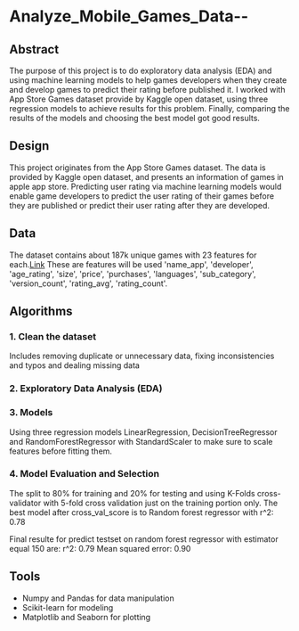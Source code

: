 # Analyze_Mobile_Games_Data--
## Abstract
The purpose of this project is to do exploratory data analysis (EDA) and using machine learning models to help games developers when they create and develop games to predict their rating before published it. I worked with App Store Games dataset provide by Kaggle open dataset, using three regression models to achieve results for this problem. Finally, comparing the results of the models and choosing the best model got good results.
## Design
This project originates from the App Store Games dataset. The data is provided by Kaggle open dataset, and presents an information of games in apple app store. Predicting user rating via machine learning models would enable game developers to predict the user rating of their games before they are published or predict their user rating after they are developed.
## Data
The dataset contains about 187k unique games with 23 features for each.[Link](https://www.kaggle.com/artyomkolas/187k-appstore-games) These are features will be used 'name_app', 'developer', 'age_rating', 'size', 'price', 'purchases', 'languages', 'sub_category', 'version_count', 'rating_avg', 'rating_count'.
## Algorithms
### 1. Clean the dataset 

Includes removing duplicate or unnecessary data, fixing inconsistencies and typos and dealing missing data

### 2. Exploratory Data Analysis (EDA) 

### 3. Models

Using three regression models LinearRegression, DecisionTreeRegressor and RandomForestRegressor
with StandardScaler to make sure to scale features before fitting them.

### 4. Model Evaluation and Selection

The split to 80% for training and 20% for testing and using K-Folds cross-validator with 5-fold cross validation just on the training portion only.
The best model after cross_val_score is to Random forest regressor with r^2: 0.78

Final resulte for predict testset on random forest regressor with estimator equal 150 are:
r^2: 0.79
Mean squared error: 0.90

## Tools
* Numpy and Pandas for data manipulation
* Scikit-learn for modeling
* Matplotlib and Seaborn for plotting
